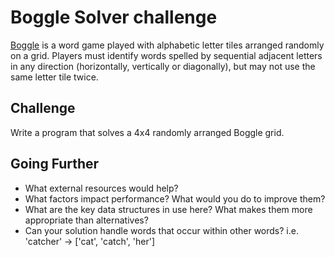 # Boggle Solver challenge

[Boggle](http://en.wikipedia.org/wiki/Boggle) is a word game played with
alphabetic letter tiles arranged randomly on a grid. Players must identify
words spelled by sequential adjacent letters in any direction
(horizontally, vertically or diagonally), but may not use the same
letter tile twice.

## Challenge

Write a program that solves a 4x4 randomly arranged Boggle grid. 

## Going Further

* What external resources would help?
* What factors impact performance? What would you do to improve them?
* What are the key data structures in use here? What makes them more
  appropriate than alternatives?
* Can your solution handle words that occur within other words? i.e.
  'catcher' -> ['cat', 'catch', 'her']

